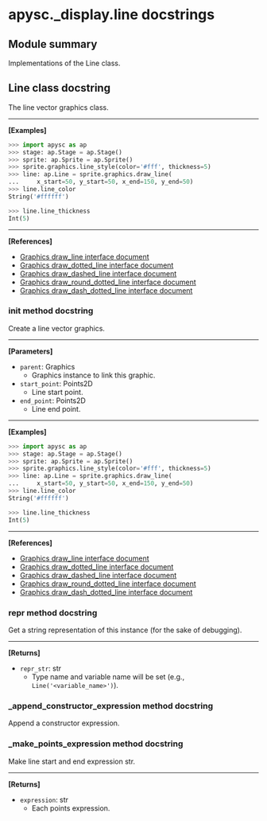# apysc._display.line docstrings

## Module summary

Implementations of the Line class.

## Line class docstring

The line vector graphics class.<hr>

**[Examples]**

```py
>>> import apysc as ap
>>> stage: ap.Stage = ap.Stage()
>>> sprite: ap.Sprite = ap.Sprite()
>>> sprite.graphics.line_style(color='#fff', thickness=5)
>>> line: ap.Line = sprite.graphics.draw_line(
...     x_start=50, y_start=50, x_end=150, y_end=50)
>>> line.line_color
String('#ffffff')

>>> line.line_thickness
Int(5)
```

<hr>

**[References]**

- [Graphics draw_line interface document](https://simon-ritchie.github.io/apysc/graphics_draw_line.html)
- [Graphics draw_dotted_line interface document](https://simon-ritchie.github.io/apysc/graphics_draw_dotted_line.html)
- [Graphics draw_dashed_line interface document](https://simon-ritchie.github.io/apysc/graphics_draw_dashed_line.html)
- [Graphics draw_round_dotted_line interface document](https://simon-ritchie.github.io/apysc/graphics_draw_round_dotted_line.html)
- [Graphics draw_dash_dotted_line interface document](https://simon-ritchie.github.io/apysc/graphics_draw_dash_dotted_line.html)

### __init__ method docstring

Create a line vector graphics.<hr>

**[Parameters]**

- `parent`: Graphics
  - Graphics instance to link this graphic.
- `start_point`: Points2D
  - Line start point.
- `end_point`: Points2D
  - Line end point.

<hr>

**[Examples]**

```py
>>> import apysc as ap
>>> stage: ap.Stage = ap.Stage()
>>> sprite: ap.Sprite = ap.Sprite()
>>> sprite.graphics.line_style(color='#fff', thickness=5)
>>> line: ap.Line = sprite.graphics.draw_line(
...     x_start=50, y_start=50, x_end=150, y_end=50)
>>> line.line_color
String('#ffffff')

>>> line.line_thickness
Int(5)
```

<hr>

**[References]**

- [Graphics draw_line interface document](https://simon-ritchie.github.io/apysc/graphics_draw_line.html)
- [Graphics draw_dotted_line interface document](https://simon-ritchie.github.io/apysc/graphics_draw_dotted_line.html)
- [Graphics draw_dashed_line interface document](https://simon-ritchie.github.io/apysc/graphics_draw_dashed_line.html)
- [Graphics draw_round_dotted_line interface document](https://simon-ritchie.github.io/apysc/graphics_draw_round_dotted_line.html)
- [Graphics draw_dash_dotted_line interface document](https://simon-ritchie.github.io/apysc/graphics_draw_dash_dotted_line.html)

### __repr__ method docstring

Get a string representation of this instance (for the sake of debugging).<hr>

**[Returns]**

- `repr_str`: str
  - Type name and variable name will be set (e.g., `Line('<variable_name>')`).

### _append_constructor_expression method docstring

Append a constructor expression.

### _make_points_expression method docstring

Make line start and end expression str.<hr>

**[Returns]**

- `expression`: str
  - Each points expression.